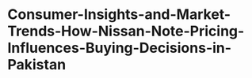 # Consumer-Insights-and-Market-Trends-How-Nissan-Note-Pricing-Influences-Buying-Decisions-in-Pakistan